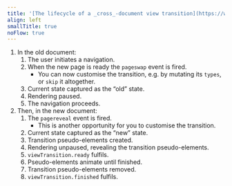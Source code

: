 ```yaml
---
title: '[The lifecycle of a _cross_-document view transition](https://www.w3.org/TR/css-view-transitions-2/#lifecycle)'
align: left
smallTitle: true
noFlow: true
---
```


1. In the old document:
   1. The user initiates a navigation.
   1. When the new page is ready the `pageswap` event is fired.
      - You can now customise the transition, e.g. by mutating its `types`, or `skip` it altogether.
   1. Current state captured as the “old” state.
   1. Rendering paused.
   1. The navigation proceeds.
1. Then, in the new document:
   1. The `pagereveal` event is fired.
      - This is another opportunity for you to customise the transition.
   1. Current state captured as the “new” state.
   1. Transition pseudo-elements created.
   1. Rendering unpaused, revealing the transition pseudo-elements.
   1. <code>viewTransition<wbr>.ready</code> fulfils.
   1. Pseudo-elements animate until finished.
   1. Transition pseudo-elements removed.
   1. <code>viewTransition<wbr>.finished</code> fulfils.

<style>
	@layer base {
      li {
         max-inline-size: inherit;
      }
   }
</style>
